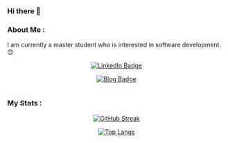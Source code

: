 ### Hi there 👋

### About Me :

I am currently a master student who is interested in software development. 😊

<div align="center">
  <p align="center">
    <a href="https://www.linkedin.com/in/jingtian-zhang27/"><img src="https://img.shields.io/badge/LinkedIn-blue?style=for-the-badge&logo=linkedin&logoColor=white" alt="LinkedIn Badge"></a>
  </p>
    <p align="center">
    <a href="https://iris1e27.github.io/"><img src="https://img.shields.io/badge/Iris1e27-Blog-blue" alt="Blog Badge"></a>
  </p>
  <img src="https://komarev.com/ghpvc/?username=Iris1e27&style=flat-square&color=blue" alt=""/>
</div>

### My Stats :

<div align="center">
  
[![GitHub Streak](http://github-readme-streak-stats.herokuapp.com?user=Iris1e27)](https://git.io/streak-stats)

[![Top Langs](https://github-readme-stats.vercel.app/api/top-langs/?username=Iris1e27)](https://github.com/anuraghazra/github-readme-stats)
  
</div>

<!--
**Iris1e27/iris1e27** is a ✨ _special_ ✨ repository because its `README.md` (this file) appears on your GitHub profile.

Here are some ideas to get you started:

- 🔭 I’m currently working on ...
- 🌱 I’m currently learning ...
- 👯 I’m looking to collaborate on ...
- 🤔 I’m looking for help with ...
- 💬 Ask me about ...
- 📫 How to reach me: ...
- 😄 Pronouns: ...
- ⚡ Fun fact: ...
-->
